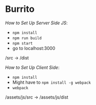 # Burrito

*How to Set Up Server Side JS*:
- `npm install`
- `npm run build`
- `npm start`
- go to localhost:3000

/src -> /dist

*How to Set Up Client Side*:
- `npm install`
- Might have to `npm install -g webpack`
- `webpack`

/assets/js/src -> /assets/js/dist
